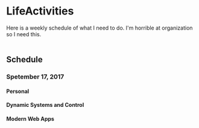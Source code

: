 # LifeActivities
Here is a weekly schedule of what I need to do. I'm horrible at organization so I need this.<br/><br/>

## Schedule
### Spetember 17, 2017
#### Personal
#### Dynamic Systems and Control
#### Modern Web Apps
